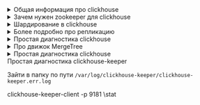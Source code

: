<details>
<summary>Общая информация про clickhouse</summary>

ClickHouse - это колоночная СУБД с открытым исходным кодом, разработанная для аналитики и обработки больших объемов данных. Его архитектура основана на сильной компрессии данных в колоночном формате, что обеспечивает высокую скорость выполнения аналитических запросов и эффективное использование ресурсов. Преимущества ClickHouse включают высокую производительность при обработке больших объемов данных, масштабируемость, поддержку SQL-запросов, гибкую настройку агрегации данных и поддержку распределенной архитектуры для работы с кластерами.

</details>

<details>
<summary>Зачем нужен zookeeper для clickhouse</summary>

 - Для настройки репликации используется zookeeper. Зукипер содержит в себе информацию о реплицируемых таблицах, его можно поднимать на отдельных серверах или размещать на сервере с ClickHouse.
 - Он постоянно забирает себе актуальные данные с реплик, по этому все репликации смотрят на него. Когда реплика видит что в зукипере появились новые данные, она идет на прямую в реплику и скачивает их себе. Когда реплика данные забрала, зукипер отмечает в себе что данные благополучно забрали.

- Таким образом если реплика вышла из строя, она подключается к зукиперу, находит все необходимые данные которые ей нужны. Когда есть нужные данные или их части, реплика идет на работающую реплику (в которой данные есть) и скачивает их себе.

- Репликация работает только для отдельных таблиц с использованием движка MergeTree

Основные возможности MergeTree

Основная идея, заложенная в основу движков семейства MergeTree следующая. Когда у вас есть огромное количество данных, которые должны быть вставлены в таблицу, вы должны быстро записать их по частям, а затем объединить части по некоторым правилам в фоновом режиме. Этот метод намного эффективнее, чем постоянная перезапись данных в хранилище при вставке.

- Хранит данные, отсортированные по первичному ключу. Это позволяет создавать разреженный индекс небольшого объёма, который позволяет быстрее находить данные.

- Позволяет оперировать партициями, если задан ключ партиционирования. ClickHouse поддерживает отдельные операции с партициями, которые работают эффективнее, чем общие операции с этим же результатом над этими же данными. Также, ClickHouse автоматически отсекает данные по партициям там, где ключ партиционирования указан в запросе. Это также увеличивает эффективность выполнения запросов.

- Поддерживает репликацию данных. Для этого используется семейство таблиц ReplicatedMergeTree.

- Поддерживает сэмплирование данных. При необходимости можно задать способ сэмплирования данных в таблице.

</details>

<details>
<summary>Шардирование в clickhouse</summary>

 - Shard в кластере ClickHouse - это часть данных, которая физически хранится на определенной ноде (инстансе сервера) в кластере. Кластер ClickHouse может быть разделен на несколько шардов, что позволяет распределить нагрузку и обеспечить более эффективное хранение и обработку данных. Каждый шард обычно содержит часть данных и может быть реплицирован для обеспечения отказоустойчивости
 
 - Шардирование — это стратегия горизонтального масштабирования кластера, при которой части одной базы данных ClickHouse® размещаются на разных шардах. Шард состоит из одного или нескольких хостов-реплик. Запрос на запись или чтение в шард может быть отправлен на любую его реплику, выделенного мастера нет. При вставке данных они будут скопированы с реплики, на которой был выполнен INSERT-запрос, на другие реплики шарда в асинхронном режиме.

 Для реализации шардирования существует Engine=Distributed дистрибьютор таблиц. В ClickHouse таблицы можно разделить на виртуальнее или реальные.

- реальные: хранят физически данные на дисках
  Engine = MergeTree

- виртуальные: ничего не хранят
  Engine = Distributor

Движок дистрибьютор позволяет собрать данные с разных шардов, обєдинить их, посчитать количество и отдать пользователю, подробнее про движки можно почитать здесь. Стоит помнить, что он в себе ничего не хранит.

</details>

<details>
<summary>Более подробно про репликацию</summary>

Репликация в ClickHouse может быть настроена для каждой таблицы отдельно. Вы можете иметь несколько реплицированных и несколько не реплицированных таблиц на одном сервере. Вы также можете реплицировать таблицы по-разному, например, одну с двухфакторной репликацией и другую с трехфакторной.

Репликация реализована в движке таблицы ReplicatedMergeTree. Путь в ZooKeeper указывается в качестве параметра движка. Все таблицы с одинаковым путем в ZooKeeper становятся репликами друг друга: они синхронизируют свои данные и поддерживают согласованность. Реплики можно добавлять и удалять динамически, просто создавая или удаляя таблицу.

Репликация использует асинхронную multi-master-схему. Вы можете вставить данные в любую реплику, которая имеет открытую сессию в ZooKeeper, и данные реплицируются на все другие реплики асинхронно. Поскольку ClickHouse не поддерживает UPDATE, репликация исключает конфликты (conflict-free replication). Поскольку подтверждение вставок кворумом не реализовано, только что вставленные данные могут быть потеряны в случае сбоя одного узла.

Метаданные для репликации хранятся в ZooKeeper. Существует журнал репликации, в котором перечислены действия, которые необходимо выполнить. Среди этих действий: получить часть (get the part); объединить части (merge parts); удалить партицию (drop a partition) и так далее. Каждая реплика копирует журнал репликации в свою очередь, а затем выполняет действия из очереди. Например, при вставке в журнале создается действие “получить часть” (get the part), и каждая реплика загружает эту часть. Слияния координируются между репликами, чтобы получить идентичные до байта результаты. Все части объединяются одинаково на всех репликах. Одна из реплик-лидеров инициирует новое слияние кусков первой и записывает действия “слияния частей” в журнал. Несколько реплик (или все) могут быть лидерами одновременно. Реплике можно запретить быть лидером с помощью merge_tree настройки replicated_can_become_leader.

Репликация является физической: между узлами передаются только сжатые части, а не запросы. Слияния обрабатываются на каждой реплике независимо, в большинстве случаев, чтобы снизить затраты на сеть, во избежание усиления роли сети. Крупные объединенные части отправляются по сети только в случае значительной задержки репликации.

Кроме того, каждая реплика сохраняет свое состояние в ZooKeeper в виде набора частей и его контрольных сумм. Когда состояние в локальной файловой системе расходится с эталонным состоянием в ZooKeeper, реплика восстанавливает свою согласованность путем загрузки отсутствующих и поврежденных частей из других реплик. Когда в локальной файловой системе есть неожиданные или испорченные данные, ClickHouse не удаляет их, а перемещает в отдельный каталог и забывает об этом.

</details>

<details>
<summary>Простая диагностика clickhouse</summary>

Самый быстрый способ проверить работу это зайти на `http://<clickhouse_server_address>:8123/` и проверить его работу, сервис должен отдать `ОК.`


- Получение информации о состоянии кластера:
  - `SELECT * FROM system.clusters;` - получение списка кластеров.
  - `SELECT * FROM system.replicas;` - получение информации о репликах.
  - `SELECT * FROM system.parts;` - получение информации о партициях данных.
  - `SELECT * FROM system.table_engines;` - получение информации о движках таблиц.
  - `SELECT * FROM system.metrics;` - получение метрик производительности.
  - `SELECT * FROM system.events;` - получение информации о событиях.
  - `SELECT * FROM system.clusters LIMIT 2 FORMAT Vertical;` посмотреть общую информацию о кластере

  Узнать размер таблиц в кластере
  - `SELECT table,
    formatReadableSize(sum(bytes)) as size
    FROM system.parts
    WHERE active
GROUP BY table`

Посмотреть ошибки кластера
- `SELECT *
FROM system.errors
ORDER BY last_error_time DESC`

- Проверим, что ClickHouse правильно подключен к Zookeeper, используя команду `SHOW PROCESSLIST` в ClickHouse. 
- Посмотреть логи в папке `/var/log/clickhouse-server`

</details>

<details>
<summary>Про движок MergeTree</summary>

Самые вкусные функции в MergeTree — это реплицирование и партицирование данных, которые обеспечивают нам отказоустойчивость. Она реализована за счёт мастер-мастер репликации и работает на уровне отдельной таблицы (но здесь стоит оговорится, что появился экспериментальный движок Replicated, который поддерживает репликацию метаданных через журнал DDL в ZooKeeper и выполняется на всех репликах для базы данных), а не всего сервера (то есть, в один момент времени на сервере одновременно могут быть как реплицируемые, так и не реплицируемые таблицы) и не зависит от шардинга: каждый шард имеет свою независимую репликацию, используемую для обеспечения отказоустойчивости. Все шарды используются для параллельного выполнения запроса.

Каждая партиция состоит из отдельных фрагментов или так называемых кусков данных. Каждый кусок отсортирован по первичному ключу. При вставке данных в таблицу каждая отдельная запись сохраняется в виде отдельного куска. Через некоторое время после вставки (обычно до 10 минут), ClickHouse выполняет в фоновом режиме слияние данных — в результате куски для одной и той же партиции будут объединены в более крупный кусок.

</details>

<details>
<summary>Простая диагностика clickhouse</summary>

Зайти в папку по пути `/opt/bitnami/zookeeper/bin` и проверить статус пода запустив sh скрипт zkServer.sh status

Базы\партиции лежат по пути `/var/lib/clickhouse/data/default`

Про партиции

На диске появился один кусок данных (data part) all_1_1_0. Посмотрим, из чего он состоит:


 - all — название партиции. Поскольку выражения партиционирования в CREATE TABLE мы не задали, вся таблица будет в одной партиции.
- 1_1 — это срез блоков, который хранится в парте.
- 0 — это уровень в дереве слияний. Нулевой уровень у первых «протопартов», если два парта слить, то их уровень увеличится на 1

--возобновим процесс слияния
`system start merges clicks;`
-- и попросим ClickHouse запустить слияние
`optimize table clicks final;`

</details>

<summary>Простая диагностика clickhouse-keeper</summary>

Зайти в папку по пути `/var/log/clickhouse-keeper/clickhouse-keeper.err.log`

clickhouse-keeper-client -p 9181 \stat

</details>